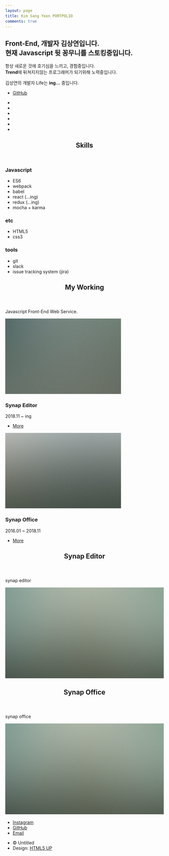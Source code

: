 ```yaml
---
layout: page
title: Kim Sang Yeon PORTPOLIO
comments: true
---
```

<head>
    <title>Photon by HTML5 UP</title>
    <meta charset="utf-8" />
    <meta name="viewport" content="width=device-width, initial-scale=1, user-scalable=no" />
    <link rel="stylesheet" href="assets/css/main.css" />
    <noscript><link rel="stylesheet" href="assets/css/noscript.css" /></noscript>
</head>
<div class="is-preload">
    <!-- Header -->
    <section id="header">
        <div class="inner">
            <span class="icon major fa-cloud"></span>
            <h1><strong>Front-End</strong>, 개발자 김상연입니다.<br />
            현재 <strong>Javascript</strong> 뒷 꽁무니를 스토킹중입니다.</h1>
            <p>항상 새로운 것에 호기심을 느끼고, 경험중입니다.<br />
            <strong>Trend</strong>에 뒤쳐지지않는 프로그래머가 되기위해 노력중입니다.</p>
            <p>김상연의 개발자 Life는 <strong>ing...</strong> 중입니다.</p>
            <ul class="actions special">
                <li><a href="https://github.com/kimsangyeon" class="button scrolly">GitHub</a></li>
            </ul>
        </div>
    </section>
    <!-- skills -->
    <section id="two" class="main style2">
        <div class="container">
            <div class="row gtr-150">
                <div class="col-6 col-12-medium">
                    <ul class="major-icons">
                        <li><span class="icon style1 major fa-code"></span></li>
                        <li><span class="icon style2 major fa-bolt"></span></li>
                        <li><span class="icon style3 major fa-camera-retro"></span></li>
                        <li><span class="icon style4 major fa-cog"></span></li>
                        <li><span class="icon style5 major fa-desktop"></span></li>
                        <li><span class="icon style6 major fa-calendar"></span></li>
                    </ul>
                </div>
                <div class="col-6 col-12-medium">
                    <header class="major">
                        <h2>Skills</h2>
                    </header>
                    <h3>Javascript</h3>
                    <ul>
                        <li>ES6</li>
                        <li>webpack</li>
                        <li>babel</li>
                        <li>react (...ing)</li>
                        <li>redux (...ing)</li>
                        <li>mocha + karma</li>
                    </ul>
                    <h3>etc</h3>
                    <ul>
                        <li>HTML5</li>
                        <li>css3</li>
                    </ul>
                    <h3>tools</h3>
                    <ul>
                        <li>git</li>
                        <li>slack</li>
                        <li>issue tracking system (jira)</li>
                    </ul>
                </div>
            </div>
        </div>
    </section>
    <!-- Working -->
    <section id="three" class="main style1 special">
        <div class="container">
            <header class="major">
                <h2>My Working</h2>
            </header>
            <p>Javascript Front-End Web Service.</p>
            <div class="row gtr-150">
                <div class="col-4 col-12-medium">
                    <span class="image fit"><img src="images/pic02.jpg" alt="" /></span>
                    <h3>Synap Editor</h3>
                    <p>2018.11 ~ ing</p>
                    <ul class="actions special">
                        <li><a href="http://www.synapsoft.co.kr/editor" class="button">More</a></li>
                    </ul>
                </div>
                <div class="col-4 col-12-medium">
                    <span class="image fit"><img src="images/pic03.jpg" alt="" /></span>
                    <h3>Synap Office</h3>
                    <p>2016.01 ~ 2018.11</p>
                    <ul class="actions special">
                        <li><a href="http://www.synapsoft.co.kr/office" class="button">More</a></li>
                    </ul>
                </div>
            </div>
        </div>
    </section>
    <!-- SynapEditor -->
    <section id="one" class="main style1">
        <div class="container">
            <div class="row gtr-150">
                <div class="col-6 col-12-medium">
                    <header class="major">
                        <h2>Synap Editor</h2>
                    </header>
                    <p>synap editor</p>
                </div>
                <div class="col-6 col-12-medium imp-medium">
                    <span class="image fit"><img src="images/pic01.jpg" alt="" /></span>
                </div>
            </div>
        </div>
    </section>
    <!-- Synap Office -->
    <section id="one" class="main style1">
        <div class="container">
            <div class="row gtr-150">
                <div class="col-6 col-12-medium">
                    <header class="major">
                        <h2>Synap Office</h2>
                    </header>
                    <p>synap office</p>
                </div>
                <div class="col-6 col-12-medium imp-medium">
                    <span class="image fit"><img src="images/pic01.jpg" alt="" /></span>
                </div>
            </div>
        </div>
    </section>
    <!-- Footer -->
    <section id="footer">
        <ul class="icons">
            <li><a href="https://www.instagram.com/overflow_script/" class="icon alt fa-instagram"><span class="label">Instagram</span></a></li>
            <li><a href="https://github.com/kimsangyeon" class="icon alt fa-github"><span class="label">GitHub</span></a></li>
            <li><a href="mailto:ksy424@synapsoft.co.kr" class="icon alt fa-envelope"><span class="label">Email</span></a></li>
        </ul>
        <ul class="copyright">
            <li>&copy; Untitled</li><li>Design: <a href="http://html5up.net">HTML5 UP</a></li>
        </ul>
    </section>
    <!-- Scripts -->
    <script src="assets/js/jquery.min.js"></script>
    <script src="assets/js/jquery.scrolly.min.js"></script>
    <script src="assets/js/browser.min.js"></script>
    <script src="assets/js/breakpoints.min.js"></script>
    <script src="assets/js/util.js"></script>
    <script src="assets/js/main.js"></script>
</div>
